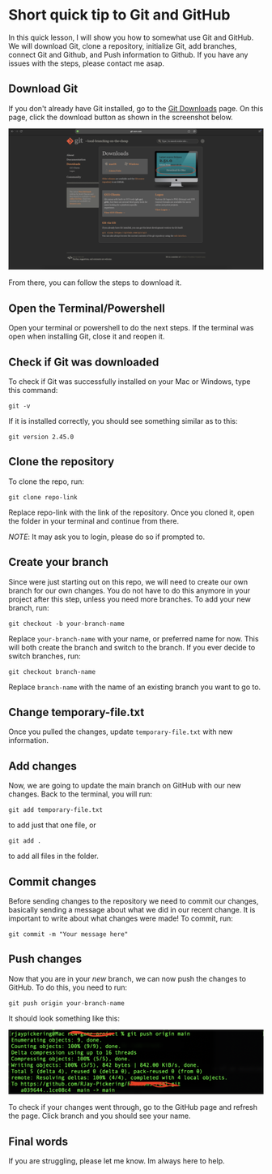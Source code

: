 # Short quick tip to Git and GitHub
In this quick lesson, I will show you how to somewhat use Git and GitHub. We will download Git, clone a repository, initialize Git, add branches, connect Git and Github, and Push information to Github. If you have any issues with the steps, please contact me asap.

## Download Git
If you don't already have Git installed, go to the [Git Downloads](https://git-scm.com/downloads) page. On this page, click the download button as shown in the screenshot below.

![Git Download Image](README-files/git-download.png)

From there, you can follow the steps to download it.

## Open the Terminal/Powershell
Open your terminal or powershell to do the next steps. If the terminal was open when installing Git, close it and reopen it.

## Check if Git was downloaded
To check if Git was successfully installed on your Mac or Windows, type this command:

```
git -v
```

If it is installed correctly, you should see something similar as to this:

```
git version 2.45.0
```

## Clone the repository
To clone the repo, run:

```
git clone repo-link
```

Replace repo-link with the link of the repository. Once you cloned it, open the folder in your terminal and continue from there.

*NOTE*: It may ask you to login, please do so if prompted to.

## Create your branch
Since were just starting out on this repo, we will need to create our own branch for our own changes. You do not have to do this anymore in your project after this step, unless you need more branches. To add your new branch, run:

```
git checkout -b your-branch-name
```

Replace `your-branch-name` with your name, or preferred name for now. This will both create the branch and switch to the branch. If you ever decide to switch branches, run:

```
git checkout branch-name
```

Replace `branch-name` with the name of an existing branch you want to go to.

## Change temporary-file.txt
Once you pulled the changes, update `temporary-file.txt` with new information.

## Add changes
Now, we are going to update the main branch on GitHub with our new changes. Back to the terminal, you will run:

```
git add temporary-file.txt
```

to add just that one file, or

```
git add .
```

to add all files in the folder.

## Commit changes
Before sending changes to the repository we need to commit our changes, basically sending a message about what we did in our recent change. It is important to write about what changes were made! To commit, run:

```
git commit -m "Your message here"
```

## Push changes
Now that you are in your *new* branch, we can now push the changes to GitHub. To do this, you need to run:

```
git push origin your-branch-name
```

It should look something like this:

![Push Result](README-files/push.png)

To check if your changes went through, go to the GitHub page and refresh the page. Click branch and you should see your name.

## Final words
If you are struggling, please let me know. Im always here to help.